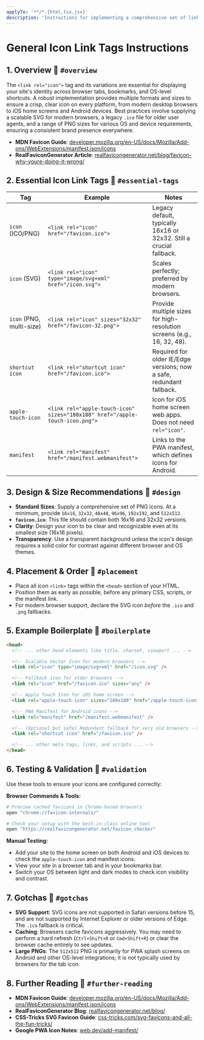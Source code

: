 ```yaml
---
applyTo: '**/*.{html,tsx,jsx}'
description: 'Instructions for implementing a comprehensive set of link tags for favicons and app icons across all platforms.'
---
```


# General Icon Link Tags Instructions

## 1. Overview 🔗 `#overview`

The `<link rel="icon">` tag and its variations are essential for displaying your site's identity across browser tabs, bookmarks, and OS-level shortcuts. A robust implementation provides multiple formats and sizes to ensure a crisp, clear icon on every platform, from modern desktop browsers to iOS home screens and Android devices. Best practices involve supplying a scalable SVG for modern browsers, a legacy `.ico` file for older user agents, and a range of PNG sizes for various OS and device requirements, ensuring a consistent brand presence everywhere.

- **MDN Favicon Guide**: [developer.mozilla.org/en-US/docs/Mozilla/Add-ons/WebExtensions/manifest.json/icons](https://developer.mozilla.org/en-US/docs/Mozilla/Add-ons/WebExtensions/manifest.json/icons)
- **RealFaviconGenerator Article**: [realfavicongenerator.net/blog/favicon-why-youre-doing-it-wrong/](https://realfavicongenerator.net/blog/favicon-why-youre-doing-it-wrong/)

## 2. Essential Icon Link Tags 🔗 `#essential-tags`

| Tag                      | Example                                                                      | Notes                                                                  |
| ------------------------ | ---------------------------------------------------------------------------- | ---------------------------------------------------------------------- |
| `icon` (ICO/PNG)         | `<link rel="icon" href="/favicon.ico">`                                      | Legacy default, typically 16x16 or 32x32. Still a crucial fallback.    |
| `icon` (SVG)             | `<link rel="icon" type="image/svg+xml" href="/icon.svg">`                    | Scales perfectly; preferred by modern browsers.                        |
| `icon` (PNG, multi-size) | `<link rel="icon" sizes="32x32" href="/favicon-32.png">`                     | Provide multiple sizes for high-resolution screens (e.g., 16, 32, 48). |
| `shortcut icon`          | `<link rel="shortcut icon" href="/favicon.ico">`                             | Required for older IE/Edge versions; now a safe, redundant fallback.   |
| `apple-touch-icon`       | `<link rel="apple-touch-icon" sizes="180x180" href="/apple-touch-icon.png">` | Icon for iOS home screen web apps. Does not need `rel="icon"`.         |
| `manifest`               | `<link rel="manifest" href="/manifest.webmanifest">`                         | Links to the PWA manifest, which defines icons for Android.            |

## 3. Design & Size Recommendations 🔗 `#design`

- **Standard Sizes**: Supply a comprehensive set of PNG icons. At a minimum, provide `16x16`, `32x32`, `48x48`, `96x96`, `192x192`, and `512x512`.
- **`favicon.ico`**: This file should contain both 16x16 and 32x32 versions.
- **Clarity**: Design your icon to be clear and recognizable even at its smallest size (16x16 pixels).
- **Transparency**: Use a transparent background unless the icon's design requires a solid color for contrast against different browser and OS themes.

## 4. Placement & Order 🔗 `#placement`

- Place all icon `<link>` tags within the `<head>` section of your HTML.
- Position them as early as possible, before any primary CSS, scripts, or the manifest link.
- For modern browser support, declare the SVG icon _before_ the `.ico` and `.png` fallbacks.

## 5. Example Boilerplate 🔗 `#boilerplate`

```html
<head>
  <!-- ... other head elements like title, charset, viewport ... -->

  <!-- Scalable Vector Icon for modern browsers -->
  <link rel="icon" type="image/svg+xml" href="/icon.svg" />

  <!-- Fallback icon for older browsers -->
  <link rel="icon" href="/favicon.ico" sizes="any" />

  <!-- Apple Touch Icon for iOS home screen -->
  <link rel="apple-touch-icon" sizes="180x180" href="/apple-touch-icon.png" />

  <!-- PWA Manifest for Android icons -->
  <link rel="manifest" href="/manifest.webmanifest" />

  <!-- (Optional but safe) Redundant fallback for very old browsers -->
  <link rel="shortcut icon" href="/favicon.ico" />

  <!-- ... other meta tags, links, and scripts ... -->
</head>
```

## 6. Testing & Validation 🔗 `#validation`

Use these tools to ensure your icons are configured correctly:

**Browser Commands & Tools:**

```bash
# Preview cached favicons in Chrome-based browsers
open "chrome://favicon-internals/"

# Check your setup with the best-in-class online tool
open "https://realfavicongenerator.net/favicon_checker"
```

**Manual Testing:**

- Add your site to the home screen on both Android and iOS devices to check the `apple-touch-icon` and manifest icons.
- View your site in a browser tab and in your bookmarks bar.
- Switch your OS between light and dark modes to check icon visibility and contrast.

## 7. Gotchas 🔗 `#gotchas`

- **SVG Support**: SVG icons are not supported in Safari versions before 15, and are not supported by Internet Explorer or older versions of Edge. The `.ico` fallback is critical.
- **Caching**: Browsers cache favicons aggressively. You may need to perform a hard refresh (`Ctrl+Shift+R` or `Cmd+Shift+R`) or clear the browser cache entirely to see updates.
- **Large PNGs**: The `512x512` PNG is primarily for PWA splash screens on Android and other OS-level integrations; it is not typically used by browsers for the tab icon.

## 8. Further Reading 🔗 `#further-reading`

- **MDN Favicon Guide**: [developer.mozilla.org/en-US/docs/Mozilla/Add-ons/WebExtensions/manifest.json/icons](https://developer.mozilla.org/en-US/docs/Mozilla/Add-ons/WebExtensions/manifest.json/icons)
- **RealFaviconGenerator Blog**: [realfavicongenerator.net/blog/](https://realfavicongenerator.net/blog/)
- **CSS-Tricks SVG Favicon Guide**: [css-tricks.com/svg-favicons-and-all-the-fun-tricks/](https://css-tricks.com/svg-favicons-and-all-the-fun-tricks/)
- **Google PWA Icon Notes**: [web.dev/add-manifest/](https://web.dev/add-manifest/#icons)
